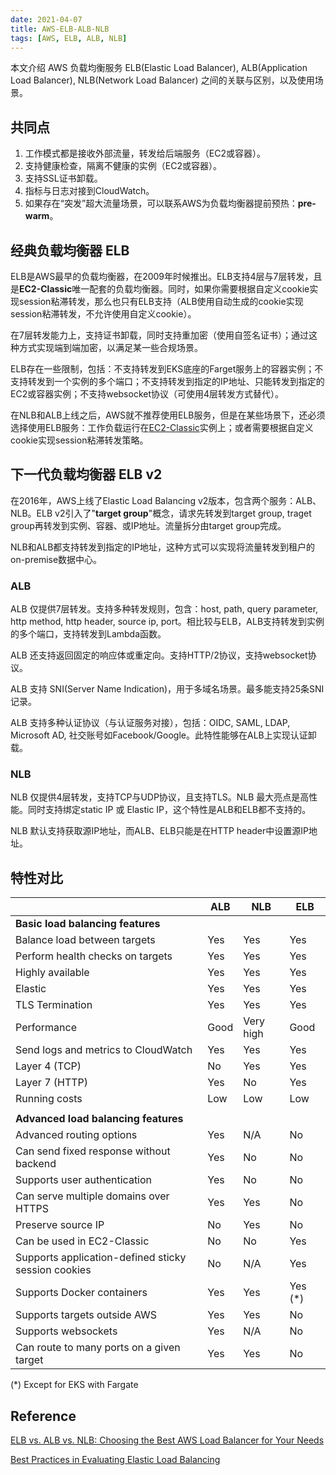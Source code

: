 ```yaml
---
date: 2021-04-07
title: AWS-ELB-ALB-NLB
tags: [AWS, ELB, ALB, NLB]
---
```


本文介绍 AWS 负载均衡服务 ELB(Elastic Load Balancer), ALB(Application Load Balancer), NLB(Network Load Balancer) 之间的关联与区别，以及使用场景。

## 共同点

1. 工作模式都是接收外部流量，转发给后端服务（EC2或容器）。
2. 支持健康检查，隔离不健康的实例（EC2或容器）。
3. 支持SSL证书卸载。
4. 指标与日志对接到CloudWatch。
5. 如果存在“突发”超大流量场景，可以联系AWS为负载均衡器提前预热：**pre-warm**。

## 经典负载均衡器 ELB

ELB是AWS最早的负载均衡器，在2009年时候推出。ELB支持4层与7层转发，且是**EC2-Classic**唯一配套的负载均衡器。同时，如果你需要根据自定义cookie实现session粘滞转发，那么也只有ELB支持（ALB使用自动生成的cookie实现session粘滞转发，不允许使用自定义cookie）。

在7层转发能力上，支持证书卸载，同时支持重加密（使用自签名证书）；通过这种方式实现端到端加密，以满足某一些合规场景。

ELB存在一些限制，包括：不支持转发到EKS底座的Farget服务上的容器实例；不支持转发到一个实例的多个端口；不支持转发到指定的IP地址、只能转发到指定的EC2或容器实例；不支持websocket协议（可使用4层转发方式替代）。

在NLB和ALB上线之后，AWS就不推荐使用ELB服务，但是在某些场景下，还必须选择使用ELB服务：工作负载运行在[EC2-Classic](https://docs.aws.amazon.com/AWSEC2/latest/UserGuide/ec2-classic-platform.html)实例上；或者需要根据自定义cookie实现session粘滞转发策略。

## 下一代负载均衡器 ELB v2

在2016年，AWS上线了Elastic Load Balancing v2版本，包含两个服务：ALB、NLB。ELB v2引入了"**target group**"概念，请求先转发到target group,  traget group再转发到实例、容器、或IP地址。流量拆分由target group完成。

NLB和ALB都支持转发到指定的IP地址，这种方式可以实现将流量转发到租户的on-premise数据中心。

### ALB

ALB 仅提供7层转发。支持多种转发规则，包含：host, path, query parameter, http method, http header, source ip, port。相比较与ELB，ALB支持转发到实例的多个端口，支持转发到Lambda函数。

ALB 还支持返回固定的响应体或重定向。支持HTTP/2协议，支持websocket协议。

ALB 支持 SNI(Server Name Indication)，用于多域名场景。最多能支持25条SNI记录。

ALB 支持多种认证协议（与认证服务对接），包括：OIDC, SAML, LDAP, Microsoft AD, 社交账号如Facebook/Google。此特性能够在ALB上实现认证卸载。

### NLB

NLB 仅提供4层转发，支持TCP与UDP协议，且支持TLS。NLB 最大亮点是高性能。同时支持绑定static IP 或 Elastic IP，这个特性是ALB和ELB都不支持的。

NLB 默认支持获取源IP地址，而ALB、ELB只能是在HTTP header中设置源IP地址。

## 特性对比

|                                                     | **ALB** | **NLB**   | **ELB**  |
|-----------------------------------------------------|---------|-----------|----------|
| **Basic load balancing features**                   |         |           |          |
| Balance load between targets                        | Yes     | Yes       | Yes      |
| Perform health checks on targets                    | Yes     | Yes       | Yes      |
| Highly available                                    | Yes     | Yes       | Yes      |
| Elastic                                             | Yes     | Yes       | Yes      |
| TLS Termination                                     | Yes     | Yes       | Yes      |
| Performance                                         | Good    | Very high | Good     |
| Send logs and metrics to CloudWatch                 | Yes     | Yes       | Yes      |
| Layer 4 (TCP)                                       | No      | Yes       | Yes      |
| Layer 7 (HTTP)                                      | Yes     | No        | Yes      |
| Running costs                                       | Low     | Low       | Low      |
|                                                     |         |           |          |
| **Advanced load balancing features**                |         |           |          |
| Advanced routing options                            | Yes     | N/A       | No       |
| Can send fixed response without backend             | Yes     | No        | No       |
| Supports user authentication                        | Yes     | No        | No       |
| Can serve multiple domains over HTTPS               | Yes     | Yes       | No       |
| Preserve source IP                                  | No      | Yes       | No       |
| Can be used in EC2-Classic                          | No      | No        | Yes      |
| Supports application-defined sticky session cookies | No      | N/A       | Yes      |
| Supports Docker containers                          | Yes     | Yes       | Yes (\*) |
| Supports targets outside AWS                        | Yes     | Yes       | No       |
| Supports websockets                                 | Yes     | N/A       | No       |
| Can route to many ports on a given target           | Yes     | Yes       | No       |

(\*) Except for EKS with Fargate

## Reference

[ELB vs. ALB vs. NLB: Choosing the Best AWS Load Balancer for Your Needs](https://iamondemand.com/blog/elb-vs-alb-vs-nlb-choosing-the-best-aws-load-balancer-for-your-needs/)

[Best Practices in Evaluating Elastic Load Balancing](https://aws.amazon.com/cn/articles/best-practices-in-evaluating-elastic-load-balancing/#pre-warming)